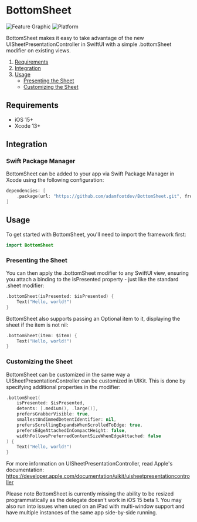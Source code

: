 # BottomSheet

![Feature Graphic](https://github.com/adamfootdev/BottomSheet/blob/main/Assets/feature-graphic.png?raw=true)
![Platform](https://img.shields.io/badge/platforms-iOS%2015.0-F28D00.svg)

BottomSheet makes it easy to take advantage of the new UISheetPresentationController in SwiftUI with a simple .bottomSheet modifier on existing views.

1. [Requirements](#requirements)
2. [Integration](#integration)
3. [Usage](#usage)
    - [Presenting the Sheet](#presenting-the-sheet)
    - [Customizing the Sheet](#customizing-the-sheet)

## Requirements

- iOS 15+
- Xcode 13+

## Integration

### Swift Package Manager

BottomSheet can be added to your app via Swift Package Manager in Xcode using the following configuration:

```swift
dependencies: [
    .package(url: "https://github.com/adamfootdev/BottomSheet.git", from: "0.1.3")
]
```

## Usage

To get started with BottomSheet, you'll need to import the framework first:

```swift
import BottomSheet
```

### Presenting the Sheet

You can then apply the .bottomSheet modifier to any SwiftUI view, ensuring you attach a binding to the isPresented property - just like the standard .sheet modifier:

```swift
.bottomSheet(isPresented: $isPresented) {
    Text("Hello, world!")
}
```

BottomSheet also supports passing an Optional item to it, displaying the sheet if the item is not nil:

```swift
.bottomSheet(item: $item) {
    Text("Hello, world!")
}
```

### Customizing the Sheet

BottomSheet can be customized in the same way a UISheetPresentationController can be customized in UIKit. This is done by specifying additional properties in the modifier:

```swift
.bottomSheet(
    isPresented: $isPresented,
    detents: [.medium(), .large()],
    prefersGrabberVisible: true,
    smallestUndimmedDetentIdentifier: nil,
    prefersScrollingExpandsWhenScrolledToEdge: true,
    prefersEdgeAttachedInCompactHeight: false,
    widthFollowsPreferredContentSizeWhenEdgeAttached: false
) {
    Text("Hello, world!")
}
```

For more information on UISheetPresentationController, read Apple's documentation: https://developer.apple.com/documentation/uikit/uisheetpresentationcontroller


Please note BottomSheet is currently missing the ability to be resized programmatically as the delegate doesn't work in iOS 15 beta 1. You may also run into issues when used on an iPad with multi-window support and have multiple instances of the same app side-by-side running.
